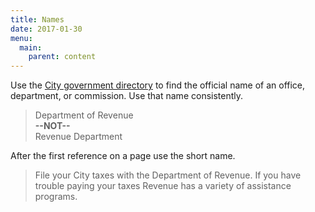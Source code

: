 ```yaml
---
title: Names
date: 2017-01-30
menu:
  main:
    parent: content
---
```


Use the [City government directory](https://beta.phila.gov/departments/) to find the official name of an office, department, or commission. Use that name consistently.

>Department of Revenue  
**--NOT--**  
Revenue Department

After the first reference on a page use the short name.

>File your City taxes with the Department of Revenue. If you have trouble paying your taxes Revenue has a variety of assistance programs.
